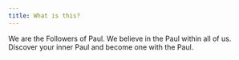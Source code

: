 ```yaml
---
title: What is this?
---
```

We are the Followers of Paul. We believe in the Paul within all of us. Discover your inner Paul and become one with the Paul.
